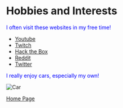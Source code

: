 # Hobbies and Interests

<span style="color:blue">I often visit these websites in my free time!</span>

* [Youtube](https://www.youtube.com)
* [Twitch](https://www.twitch.tv)
* [Hack the Box](https://www.hackthebox.eu/login)
* [Reddit](https://www.reddit.com)
* [Twitter](https://www.twitter.com)

<span style="color:blue">I really enjoy cars, especially my own!</span>

![Car](https://motorillustrated.com/wp-content/uploads/2019/06/2019-Golf-GTI-Rabbit-Edition-11387.jpg)



[Home Page](./README.md)
